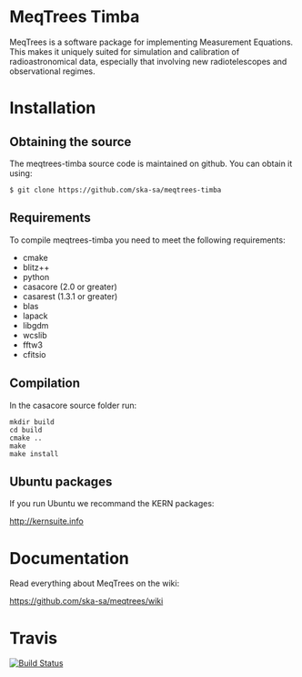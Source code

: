 # MeqTrees Timba

MeqTrees is a software package for implementing Measurement Equations. This makes it uniquely suited for simulation and calibration of radioastronomical data, especially that involving new radiotelescopes and observational regimes.

# Installation

## Obtaining the source

The meqtrees-timba source code is maintained on github. You can obtain it using:

```
$ git clone https://github.com/ska-sa/meqtrees-timba
```

## Requirements

To compile meqtrees-timba you need to meet the following requirements:

* cmake
* blitz++
* python
* casacore (2.0 or greater)
* casarest (1.3.1 or greater)
* blas
* lapack
* libgdm
* wcslib
* fftw3
* cfitsio


## Compilation

In the casacore source folder run:
```
mkdir build
cd build
cmake ..
make
make install
```


## Ubuntu packages

If you run Ubuntu we recommand the KERN packages:

http://kernsuite.info


# Documentation

Read everything about MeqTrees on the wiki:

https://github.com/ska-sa/meqtrees/wiki


# Travis

[![Build Status](https://travis-ci.org/ska-sa/meqtrees-timba.png)](https://travis-ci.org/ska-sa/meqtrees-timba)
